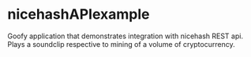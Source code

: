 # nicehashAPIexample
Goofy application that demonstrates integration with nicehash REST api. Plays a soundclip respective to mining of a volume of cryptocurrency.
